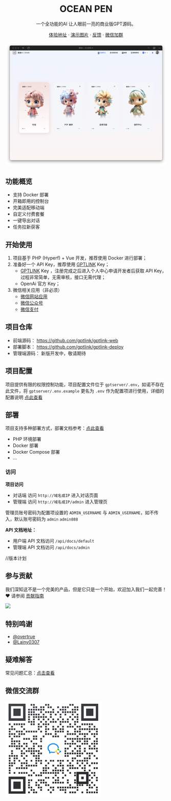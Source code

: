 <div align="center">
  <h1 align="center">OCEAN PEN</h1>
  <p> 一个全功能的AI 让人眼前一亮的商业版GPT源码。</p>

  [体验地址](https://0oai.com) · [演示图片](./photo) · [反馈](https://github.com/gptlink/gptlink/issues) · [微信加群](./docs/images/qrcode.png)



  <img src="https://github.com/hayden0319/ocean-pen/blob/main/photo/%E6%88%AA%E5%B1%8F2024-01-13%2019.01.16.png" />
 
</div>

## 功能概览

- 支持 Docker 部署
- 开箱即用的控制台
- 完美适配移动端
- 自定义付费套餐
- 一键导出对话
- 任务拉新获客

## 开始使用

1. 项目基于 PHP (Hyperf) + Vue 开发，推荐使用 Docker 进行部署；
2. 准备好一个 API Key，推荐使用 [GPTLINK](http://gpt-link.cn) Key；
   - [GPTLINK](http://gpt-link.cn) Key ，注册完成之后进入个人中心申请开发者后获取 API Key，过程非常简单，无需审核，接口无需代理；
   - OpenAi 官方 Key；
3. 微信相关应用（非必须）
   - [微信网站应用](https://developers.weixin.qq.com/doc/oplatform/Website_App/WeChat_Login/Wechat_Login.html)
   - [微信公众号](https://mp.weixin.qq.com/)
   - [微信支付](https://pay.weixin.qq.com/)

## 项目仓库
- 前端源码： https://github.com/gptlink/gptlink-web
- 部署脚本： https://github.com/gptlink/gptlink-deploy
- 管理端源码： 新版开发中，敬请期待

## 项目配置

项目提供有限的权限控制功能，项目配置文件位于 `gptserver/.env`，如诺不存在此文件，将 `gptserver/.env.example` 更名为 `.env` 作为配置项进行使用，详细的配置说明 [点此查看](./docs/ENV.md)

## 部署
项目支持多种部署方式，部署文档参考：[点此查看](https://github.com/gptlink/gptlink-deploy)

- PHP 环境部署
- Docker 部署
- Docker Compose 部署
- ...

### 访问

**项目访问**

- 对话端 访问 `http://域名或IP` 进入对话页面
- 管理端 访问 `http://域名或IP/admin` 进入管理页

管理员账号密码为配置项设置的 `ADMIN_USERNAME` 与 `ADMIN_USERNAME`，如不传入，默认账号密码为 `admin` `admin888`

**API 文档地址：**

- 用户端 API 文档访问 `/api/docs/default` 
- 管理端 API 文档访问 `/api/docs/admin`

//版本计划


## 参与贡献

我们深知这不是一个完美的产品，但是它只是一个开始，欢迎加入我们一起完善！:heart: 请参阅 [贡献指南](./CONTRIBUTING.md)

<a href="https://github.com/gptlink/gptlink/graphs/contributors">
  <img src="https://contrib.rocks/image?repo=gptlink/gptlink" />
</a>

## 特别鸣谢

- [@overtrue](https://github.com/overtrue) 
- [@Lainy0307](https://github.com/Lainy0307)

## 疑难解答

常见问题汇总：[点击查看](./docs/FAQ.md)

## 微信交流群
<img src="https://raw.githubusercontent.com/gptlink/gptlink/master/docs/images/qrcode.png" width="300" />


